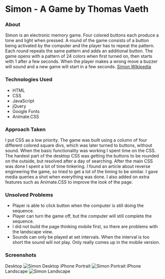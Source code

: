 # Simon - A Game by Thomas Vaeth
### About
Simon is an electronic memory game. Four colored buttons each produce a tone and light when pressed. A round of the game consists of a button being activated by the computer and the player has to repeat the pattern. Each round repeats the same pattern and adds an additional button. The game opens with a pattern of 24 colors when first turned on, then starts with 1 after a few seconds. When the player makes a wrong move a buzzer will sound and a new game will start in a few seconds.
[Simon Wikipedia](https://en.wikipedia.org/wiki/Simon_(game))

### Technologies Used
* HTML
* CSS
* JavaScript
* jQuery
* Google Fonts
* Animate.CSS

### Approach Taken
I put CSS as a low priority. The game was built using a column of four different colored square divs, which was later turned to buttons, without sound. When the basic functionality was working I spent time on the CSS. The hardest part of the desktop CSS was getting the buttons to be rounded on the outside, but resolved after a day of searching. After the main CSS was done I spent a lot of time tinkering. I found an article about reverse engineering the game, so tried to get a lot of the timing to be similar. I gave media queries a shot when everything was done. I also added on extra features such as Animate.CSS to improve the look of the page.

### Unsolved Problems
* Player is able to click button when the computer is still doing the sequence.
* Player can turn the game off, but the computer will still complete the sequence.
* I did not build the page thinking mobile first, so there are problems with the landscape view.
* Sounds can only be played at set intervals. When the interval is too short the sound will not play. Only really comes up in the mobile version.

### Screenshots
Desktop
![Simon Desktop](https://github.com/thomasvaeth/ga-simon/blob/master/images/desktop-shot.png "Desktop screenshot")
iPhone Portrait
![Simon Portrait](https://github.com/thomasvaeth/ga-simon/blob/master/images/iphone-portrait.png "Portrait screenshot")
iPhone Landscape
![Simon Landscape](https://github.com/thomasvaeth/ga-simon/blob/master/images/iphone-landscape.png "Landscape screenshot")